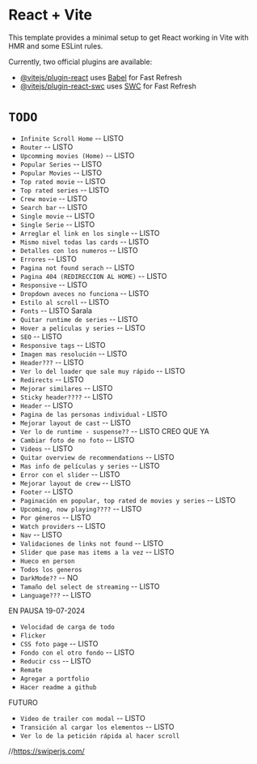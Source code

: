 # React + Vite

This template provides a minimal setup to get React working in Vite with HMR and some ESLint rules.

Currently, two official plugins are available:

- [@vitejs/plugin-react](https://github.com/vitejs/vite-plugin-react/blob/main/packages/plugin-react/README.md) uses [Babel](https://babeljs.io/) for Fast Refresh
- [@vitejs/plugin-react-swc](https://github.com/vitejs/vite-plugin-react-swc) uses [SWC](https://swc.rs/) for Fast Refresh

# `TODO`

- `Infinite Scroll Home` -- LISTO
- `Router` -- LISTO
- `Upcomming movies (Home)` -- LISTO
- `Popular Series` -- LISTO
- `Popular Movies` -- LISTO
- `Top rated movie` -- LISTO
- `Top rated series` -- LISTO
- `Crew movie` -- LISTO
- `Search bar` -- LISTO
- `Single movie` -- LISTO
- `Single Serie` -- LISTO
- `Arreglar el link en los single` -- LISTO
- `Mismo nivel todas las cards` -- LISTO
- `Detalles con los numeros` -- LISTO
- `Errores` -- LISTO
- `Pagina not found serach` -- LISTO
- `Pagina 404 (REDIRECCION AL HOME)` -- LISTO
- `Responsive` -- LISTO
- `Dropdown aveces no funciona` -- LISTO
- `Estilo al scroll` -- LISTO
- `Fonts` -- LISTO Sarala
- `Quitar runtime de series` -- LISTO
- `Hover a películas y series` -- LISTO
- `SEO` -- LISTO
- `Responsive tags` -- LISTO
- `Imagen mas resolución` -- LISTO
- `Header???` -- LISTO
- `Ver lo del loader que sale muy rápido` -- LISTO
- `Redirects` -- LISTO
- `Mejorar similares` -- LISTO
- `Sticky header????` -- LISTO
- `Header` -- LISTO
- `Pagina de las personas individual` - LISTO
- `Mejorar layout de cast` -- LISTO
- `Ver lo de runtime - suspense??` -- LISTO CREO QUE YA
- `Cambiar foto de no foto` -- LISTO
- `Videos` -- LISTO
- `Quitar overview de recommendations` -- LISTO
- `Mas info de películas y series` -- LISTO
- `Error con el slider` -- LISTO
- `Mejorar layout de crew` -- LISTO
- `Footer` -- LISTO
- `Paginación en popular, top rated de movies y series` -- LISTO
- `Upcoming, now playing????` -- LISTO
- `Por géneros` -- LISTO
- `Watch providers` -- LISTO
- `Nav` -- LISTO
- `Validaciones de links not found` -- LISTO
- `Slider que pase mas items a la vez` -- LISTO
- `Hueco en person`
- `Todos los generos`
- `DarkMode??` -- NO
- `Tamaño del select de streaming` -- LISTO
- `Language???` -- LISTO

EN PAUSA 19-07-2024

- `Velocidad de carga de todo`
- `Flicker`
- `CSS foto page` -- LISTO
- `Fondo con el otro fondo` -- LISTO
- `Reducir css` -- LISTO
- `Remate`
- `Agregar a portfolio`
- `Hacer readme a github`

FUTURO

- `Video de trailer con modal` -- LISTO
- `Transición al cargar los elementos` -- LISTO
- `Ver lo de la petición rápida al hacer scroll`

//https://swiperjs.com/
